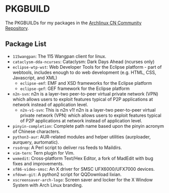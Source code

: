 PKGBUILD
========

The PKGBUILDs for my packages in the [Archlinux CN Community Repository](https://github.com/archlinuxcn/repo).

## Package List

* `115wangpan`: The 115 Wangpan client for linux.
* `cataclysm-dda-ncurses`: Cataclysm: Dark Days Ahead (ncurses only)
* `eclipse-wtp-wst`: Web Developer Tools for the Eclipse platform - part of webtools, includes enough to do web development (e.g. HTML, CSS, Javascript, and XML)
	* `eclipse-emf`: EMF and XSD frameworks for the Eclipse platform
	* `eclipse-gef`: GEF framework for the Eclipse platform
* `n2n-svn`: n2n is a layer-two peer-to-peer virtual private network (VPN) which allows users to exploit features typical of P2P applications at network instead of application level.
	* `n2n-v1-svn`: This is n2n v1! n2n is a layer-two peer-to-peer virtual private network (VPN) which allows users to exploit features typical of P2P applications at network instead of application level.
* `pinyin-completion`: Complete path name based upon the pinyin acronym of Chinese characters.
* `python3-aur`: AUR-related modules and helper utilities (aurploader, aurquery, aurtomatic).
* `rssdrop`: A Perl script to deliver rss feeds to Maildirs.
* `vim-tern`: Tern plugin for Vim.
* `wxmedit`: Cross-platform Text/Hex Editor, a fork of MadEdit with bug fixes and improvements.
* `xf86-video-smsc`: An X driver for SMSC UFX6000/UFX7000 devices.
* `xfdown-git`: A python2 script for QQDownload lixian.
* `xscreensaver-arch-logo`: Screen saver and locker for the X Window System with Arch Linux branding.
